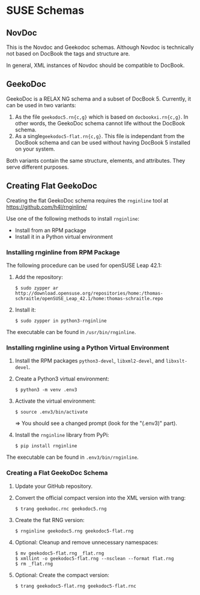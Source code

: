 # SUSE Schemas



## NovDoc

This is the Novdoc and Geekodoc schemas. Although Novdoc is technically not
based on DocBook the tags and structure are.

In general, XML instances of Novdoc should be compatible to DocBook.


## GeekoDoc

GeekoDoc is a RELAX NG schema and a subset of DocBook 5. Currently, it can be
used in two variants:

1. As the file `geekodoc5.rn{c,g}` which is based on `docbookxi.rn{c,g}`. In
   other words, the GeekoDoc schema cannot life without the DocBook schema.
2. As a single`geekodoc5-flat.rn{c,g}`. This file is independant from the
   DocBook schema and can be used without having DocBook 5 installed on
   your system.

Both variants contain the same structure, elements, and attributes. They
serve different purposes.


## Creating Flat GeekoDoc

Creating the flat GeekoDoc schema requires the `rnginline` tool at
https://github.com/h4l/rnginline/

Use one of the following methods to install `rnginline`:

* Install from an RPM package
* Install it in a Python virtual environment


### Installing rnginline from RPM Package

The following procedure can be used for openSUSE Leap 42.1:

1. Add the repository:

   ```
   $ sudo zypper ar http://download.opensuse.org/repositories/home:/thomas-schraitle/openSUSE_Leap_42.1/home:thomas-schraitle.repo
   ```

2. Install it:

   ```
   $ sudo zypper in python3-rnginline
   ```

The executable can be found in `/usr/bin/rnginline`.


### Installing rnginline using a Python Virtual Environment

1. Install the RPM packages `python3-devel`, `libxml2-devel`, and `libxslt-devel`.

2. Create a Python3 virtual environment:

   ```
   $ python3 -m venv .env3
   ```

3. Activate the virtual environment:

   ```
   $ source .env3/bin/activate
   ```

   => You should see a changed prompt (look for the "(.env3)" part).

3. Install the `rnginline` library from PyPi:

   ```
   $ pip install rnginline
   ```


The executable can be found in `.env3/bin/rnginline`.


### Creating a Flat GeekoDoc Schema

1. Update your GitHub repository.

2. Convert the official compact version into the XML version with trang:

   ```
   $ trang geekodoc.rnc geekodoc5.rng
   ```

3. Create the flat RNG version:

   ```
   $ rnginline geekodoc5.rng geekodoc5-flat.rng
   ```

4. Optional: Cleanup and remove unnecessary namespaces:

   ```
   $ mv geekodoc5-flat.rng _flat.rng
   $ xmllint -o geekodoc5-flat.rng --nsclean --format flat.rng
   $ rm _flat.rng
   ```

5. Optional: Create the compact version:

   ```
   $ trang geekodoc5-flat.rng geekodoc5-flat.rnc
   ```

